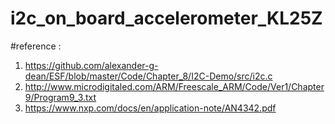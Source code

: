 # i2c_on_board_accelerometer_KL25Z

#reference : 
1. https://github.com/alexander-g-dean/ESF/blob/master/Code/Chapter_8/I2C-Demo/src/i2c.c
2. http://www.microdigitaled.com/ARM/Freescale_ARM/Code/Ver1/Chapter9/Program9_3.txt
3. https://www.nxp.com/docs/en/application-note/AN4342.pdf
